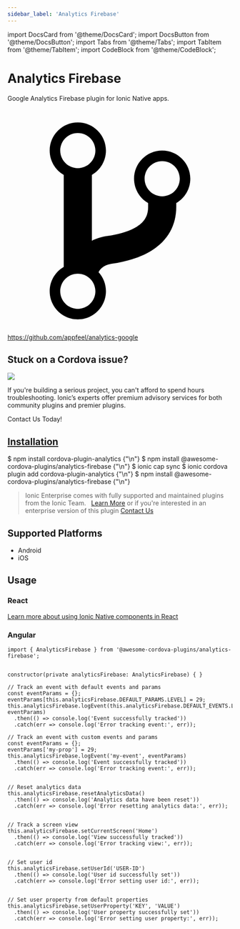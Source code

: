 ```yaml
---
sidebar_label: 'Analytics Firebase'
---
```


import DocsCard from '@theme/DocsCard';
import DocsButton from '@theme/DocsButton';
import Tabs from '@theme/Tabs';
import TabItem from '@theme/TabItem';
import CodeBlock from '@theme/CodeBlock';

# Analytics Firebase

Google Analytics Firebase plugin for Ionic Native apps.

<p><a href="https://github.com/appfeel/analytics-google" target="_blank" rel="noopener" className="git-link">
  <svg viewBox="0 0 512 512"><path d="M416 160c0-35.3-28.7-64-64-64s-64 28.7-64 64c0 23.7 12.9 44.3 32 55.4v8.6c0 19.9-7.8 33.7-25.3 44.9-15.4 9.8-38.1 17.1-67.5 21.5-14 2.1-25.7 6-35.2 10.7V151.4c19.1-11.1 32-31.7 32-55.4 0-35.3-28.7-64-64-64S96 60.7 96 96c0 23.7 12.9 44.3 32 55.4v209.2c-19.1 11.1-32 31.7-32 55.4 0 35.3 28.7 64 64 64s64-28.7 64-64c0-16.6-6.3-31.7-16.7-43.1 1.9-4.9 9.7-16.3 29.4-19.3 38.8-5.8 68.9-15.9 92.3-30.8 36-22.8 55-57 55-98.8v-8.6c19.1-11.1 32-31.7 32-55.4zM160 56c22.1 0 40 17.9 40 40s-17.9 40-40 40-40-17.9-40-40 17.9-40 40-40zm0 400c-22.1 0-40-17.9-40-40s17.9-40 40-40 40 17.9 40 40-17.9 40-40 40zm192-256c-22.1 0-40-17.9-40-40s17.9-40 40-40 40 17.9 40 40-17.9 40-40 40z"></path></svg> https://github.com/appfeel/analytics-google
</a></p>

<h2>Stuck on a Cordova issue?</h2>
<DocsCard className="cordova-ee-card" header="Don't waste precious time on plugin issues." href="https://ionicframework.com/sales?product_of_interest=Ionic%20Native">
  <div>
    <img src="/docs/icons/native-cordova-bot.png" class="cordova-ee-img" />
    <p>If you're building a serious project, you can't afford to spend hours troubleshooting. Ionic’s experts offer premium advisory services for both community plugins and premier plugins.</p>
    <DocsButton className="native-ee-detail">Contact Us Today!</DocsButton>
  </div>
</DocsCard>

<h2 id="installation">
  <a href="#installation">Installation</a>
</h2>
<Tabs defaultValue="Capacitor" values={[
  {value: 'Capacitor', label: 'Capacitor'},
  {value: 'Cordova', label: 'Cordova'},
  {value: 'Enterprise', label: 'Enterprise'},
]}>
  <TabItem value="Capacitor">
    <CodeBlock className="language-shell">
      $ npm install cordova-plugin-analytics {"\n"}
      $ npm install @awesome-cordova-plugins/analytics-firebase {"\n"}
      $ ionic cap sync
    </CodeBlock>
  </TabItem>
  <TabItem value="Cordova">
    <CodeBlock className="language-shell">
      $ ionic cordova plugin add cordova-plugin-analytics {"\n"}
      $ npm install @awesome-cordova-plugins/analytics-firebase {"\n"}
    </CodeBlock>
  </TabItem>
  <TabItem value="Enterprise">
    <blockquote>Ionic Enterprise comes with fully supported and maintained plugins from the Ionic Team. &nbsp;
      <a class="btn" href="https://ionic.io/docs/premier-plugins">Learn More</a> or if you're interested in an enterprise version of this plugin <a class="btn" href="https://ionicframework.com/sales?product_of_interest=Ionic%20Enterprise%20Engine">Contact Us</a></blockquote>
  </TabItem>
</Tabs>

## Supported Platforms

- Android
- iOS

## Usage

### React

[Learn more about using Ionic Native components in React](../native-community.md#react)

### Angular

```tsx
import { AnalyticsFirebase } from '@awesome-cordova-plugins/analytics-firebase';


constructor(private analyticsFirebase: AnalyticsFirebase) { }

// Track an event with default events and params
const eventParams = {};
eventParams[this.analyticsFirebase.DEFAULT_PARAMS.LEVEL] = 29;
this.analyticsFirebase.logEvent(this.analyticsFirebase.DEFAULT_EVENTS.LEVEL_UP, eventParams)
  .then(() => console.log('Event successfully tracked'))
  .catch(err => console.log('Error tracking event:', err));

// Track an event with custom events and params
const eventParams = {};
eventParams['my-prop'] = 29;
this.analyticsFirebase.logEvent('my-event', eventParams)
  .then(() => console.log('Event successfully tracked'))
  .catch(err => console.log('Error tracking event:', err));


// Reset analytics data
this.analyticsFirebase.resetAnalyticsData()
  .then(() => console.log('Analytics data have been reset'))
  .catch(err => console.log('Error resetting analytics data:', err));


// Track a screen view
this.analyticsFirebase.setCurrentScreen('Home')
  .then(() => console.log('View successfully tracked'))
  .catch(err => console.log('Error tracking view:', err));


// Set user id
this.analyticsFirebase.setUserId('USER-ID')
  .then(() => console.log('User id successfully set'))
  .catch(err => console.log('Error setting user id:', err));


// Set user property from default properties
this.analyticsFirebase.setUserProperty('KEY', 'VALUE')
  .then(() => console.log('User property successfully set'))
  .catch(err => console.log('Error setting user property:', err));

```
